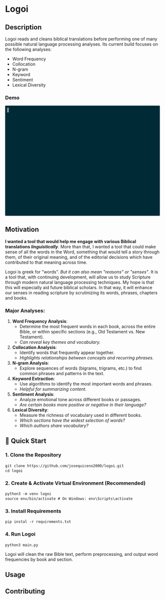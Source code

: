 # Logoi

## Description
Logoi reads and cleans biblical translations before performing one of many possible natural language processing analyses. Its current build focuses on the following analyses:
- Word Frequency 
- Collocation 
- N-gram
- Keyword
- Sentiment
- Lexical Diversity

### Demo
![Demo of Logoi running in terminal](demo.gif)

## Motivation
**I wanted a tool that would help me engage with various Biblical translations *linguistically***. More than that, I wanted a tool that could make sense of all the words in the Word, something that would tell a story through them, of their original meaning, and of the editorial decisions which have contributed to that meaning across time.

Logoi is greek for "words". *But it can also mean "reasons" or "senses"*. It is a tool that, with continuing development, will allow us to study Scripture through modern natural language processing techniques. My hope is that this will especially aid future biblical scholars. In that way, it will enhance our senses in reading scripture by scrutinizing its words, phrases, chapters and books.

### Major Analyses:
1. **Word Frequency Analysis**:
    - Determine the most frequent words in each book, across the entire Bible, or within specific sections (e.g., Old Testament vs. New Testament). 
    - *Can reveal key themes and vocabulary.*
2. **Collocation Analysis**: 
    - Identify words that frequently appear together. 
    - *Highlights relationships between concepts and recurring phrases.*
3. **N-gram Analysis**: 
    - Explore sequences of words (bigrams, trigrams, etc.) to find common phrases and patterns in the text.   
4. **Keyword Extraction**: 
    - Use algorithms to identify the most important words and phrases. 
    - *Helpful for summarizing content.*   
5. **Sentiment Analysis**: 
    - Analyze emotional tone across different books or passages. 
    - *Are certain books more positive or negative in their language?* 
6. **Lexical Diversity**: 
    - Measure the richness of vocabulary used in different books. 
    - *Which sections have the widest selection of words?*
    - *Which authors share vocabulary?*

## 🚀 Quick Start
### 1. Clone the Repository
```
git clone https://github.com/josequiceno2000/logoi.git
cd logoi
```
### 2. Create & Activate Virtual Environment (Recommended)
```
python3 -m venv logoi
source env/bin/activate # On Windows: env\Scripts\activate
```

### 3. Install Requirements
```
pip instal -r requirements.txt
```

### 4. Run Logoi
```
python3 main.py
```

Logoi will clean the raw Bible text, perform preprocessing, and output word frequencies by book and section.

## Usage

## Contributing